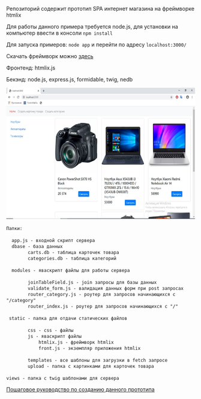 Репозиторий содержит прототип SPA интернет магазина на фреймворке htmlix

Для работы данного примера требуется node.js, для установки на компьютер ввести в консоли `npm install`

Для запуска примеров: `node app` и перейти по адресу `localhost:3000/`

Скачать фреймворк можно <a href="https://github.com/SergeyOvechkin/htmlix"> здесь  </a>

Фронтенд: htmlix.js

Бекэнд: node.js, express.js, formidable, twig, nedb

<img height="350" src="https://github.com/SergeyOvechkin/lesson_2.2/blob/master/htmlix_shop.jpg">


	Папки:
	
	  app.js - входной скрипт сервера	  
      dbase - база данных
			carts.db - таблица карточек товара
			categories.db - таблица категорий
		
	  modules - яваскрипт файлы для работы сервера
			
			joinTableField.js - join запросы для базы данных
			validate_form.js - валидация данных форм при post запросах
			router_category.js - роутер для запросов начинающихся с "/category"
			router_index.js - роутер для запросов начинающихся с "/"
			
	 static - папка для отдачи статических файлов
			
			css - css - файлы
			js - яваскрипт файлы
				htmlix.js - фреймворк htmlix
				front.js - экземпляр приложения htmlix
				
			templates - все шаблоны для загрузки в fetch запросе 
			upload - папка с картинками для карточек товара
	
	views - папка с twig шаблонами для сервера
	
	
<a href="https://github.com/SergeyOvechkin/htmlix/wiki/2.1-%D0%A3%D1%80%D0%BE%D0%BA-%E2%84%962.1-%D0%A1%D0%BE%D0%B7%D0%B4%D0%B0%D0%BD%D0%B8%D0%B5-%D0%BF%D1%80%D0%BE%D1%82%D0%BE%D1%82%D0%B8%D0%BF%D0%B0-%D0%BA%D0%BB%D0%B8%D0%B5%D0%BD%D1%82%D1%81%D0%BA%D0%BE%D0%B9-%D1%87%D0%B0%D1%81%D1%82%D0%B8-%D0%B8%D0%BD%D1%82%D0%B5%D1%80%D0%BD%D0%B5%D1%82-%D0%BC%D0%B0%D0%B3%D0%B0%D0%B7%D0%B8%D0%BD%D0%B0-%D0%BD%D0%B0-htmlix">
 Пошаговое руководство по созданию данного прототипа </a>	
	